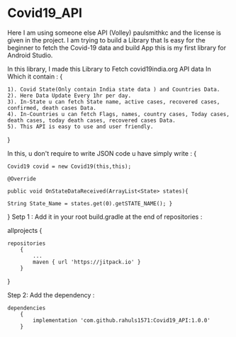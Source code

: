 # Covid19_API

Here I am  using someone else API (Volley) paulsmithkc and the license is given in the project.
I am trying to build a Library that Is easy for the beginner to fetch the Covid-19 data and build App this is my first library for Android Studio.

In this library, I made this Library to Fetch covid19india.org API data In Which it contain :
{
	
	1). Covid State(Only contain India state data ) and Countries Data.
	2). Here Data Update Every 1hr per day.
	3). In-State u can fetch State name, active cases, recovered cases, confirmed, death cases Data.
	4). In-Countries u can fetch Flags, names, country cases, Today cases, death cases, today death cases, recovered cases Data.
	5). This API is easy to use and user friendly.	
}


In this, u don't require to write JSON code u have simply write :
{

	Covid19 covid = new Covid19(this,this);

	@Override

	public void OnStateDataReceived(ArrayList<State> states){

	String State_Name = states.get(0).getSTATE_NAME(); }
}
Setp 1 : Add it in your root build.gradle at the end of repositories :

allprojects
{
	
	repositories
		{
			...
			maven { url 'https://jitpack.io' }
		}
}
  
Step 2: Add the dependency :

	dependencies
 	 	{
	        implementation 'com.github.rahuls1571:Covid19_API:1.0.0'
		}
	
